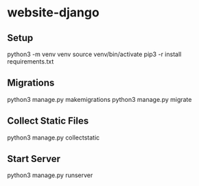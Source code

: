 # website-django

## Setup
python3 -m venv venv
source venv/bin/activate
pip3 -r install requirements.txt

## Migrations
python3 manage.py makemigrations
python3 manage.py migrate

## Collect Static Files
python3 manage.py collectstatic

## Start Server
python3 manage.py runserver
